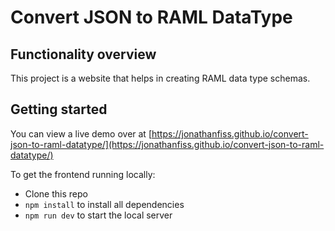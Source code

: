 # Convert JSON to RAML DataType

## Functionality overview

This project is a website that helps in creating RAML data type schemas.

## Getting started

You can view a live demo over at [https://jonathanfiss.github.io/convert-json-to-raml-datatype/](https://jonathanfiss.github.io/convert-json-to-raml-datatype/)

To get the frontend running locally:

- Clone this repo
- `npm install` to install all dependencies
- `npm run dev` to start the local server